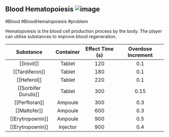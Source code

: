 ## Blood Hematopoiesis ![image](https://user-images.githubusercontent.com/7808279/176251701-24e60b09-9c18-4606-9bee-0153757384d2.png)

#Blood #BloodHematopoiesis #problem

Hematopoiesis is the blood cell production process by the body. The player can utilise substances to improve blood regeneration.

|      Substance     | Container |Effect Time (s)| Overdose Increment |
|:------------------:|:---------:|:-------------:|:------------------:|
|       [[Irovit]]       |   Tablet  |      120      |         0.1        |
|     [[Tardiferon]]    |   Tablet  |      180      |         0.1        |
|       [[Heferol]]      |   Tablet  |      220      |         0.1        |
|  [[Sorbifer Durulis]]  |   Tablet  |      300      |         0.15       |
|      [[Perftoran]]     |  Ampoule  |      300      |         0.3        |
|       [[Maltofer]]     |  Ampoule  |      600      |         0.3        |
|    [[Erytropoenin]]    |  Ampoule  |      900      |         0.5        |
|    [[Erytropoenin]]    |  Injector |      900      |         0.4        |
